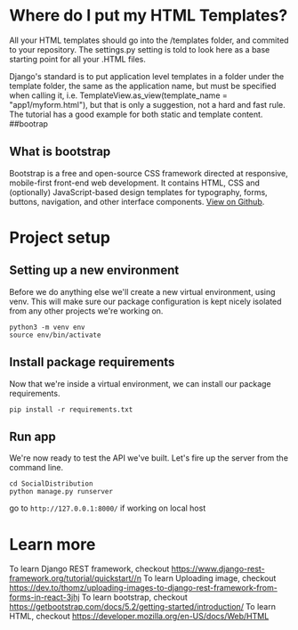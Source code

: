 # Where do I put my HTML Templates?
All your HTML templates should go into the /templates folder, and commited to your repository. The settings.py setting is told to look here as a base starting point for all your .HTML files.

Django's standard is to put application level templates in a folder under the template folder, the same as the application name, but must be specified when calling it, i.e. TemplateView.as_view(template_name = "app1/myform.html"), but that is only a suggestion, not a hard and fast rule. The tutorial has a good example for both static and template content.
##bootrap
## What is bootstrap
Bootstrap is a free and open-source CSS framework directed at responsive, mobile-first front-end web development. It contains HTML, CSS and (optionally) JavaScript-based design templates for typography, forms, buttons, navigation, and other interface components.
[View on Github](https://github.com/twbs/bootstrap/blob/v5.2.2/site/content/docs/5.2/getting-started/introduction.md).
# Project setup

## Setting up a new environment
Before we do anything else we'll create a new virtual environment, using venv. This will make sure our package configuration is kept nicely isolated from any other projects we're working on.
```
python3 -m venv env
source env/bin/activate
```
## Install package requirements
Now that we're inside a virtual environment, we can install our package requirements.
```
pip install -r requirements.txt
```
## Run app
We're now ready to test the API we've built. Let's fire up the server from the command line.
```
cd SocialDistribution
python manage.py runserver
```
go to `http://127.0.0.1:8000/` if working on local host

# Learn more
To learn Django REST framework, checkout https://www.django-rest-framework.org/tutorial/quickstart//n
To learn Uploading image, checkout https://dev.to/thomz/uploading-images-to-django-rest-framework-from-forms-in-react-3jhj
To learn bootstrap, checkout https://getbootstrap.com/docs/5.2/getting-started/introduction/
To learn HTML, checkout https://developer.mozilla.org/en-US/docs/Web/HTML



